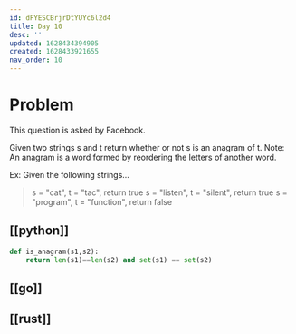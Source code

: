 ```yaml
---
id: dFYESCBrjrDtYUYc6l2d4
title: Day 10
desc: ''
updated: 1628434394905
created: 1628433921655
nav_order: 10
---
```


# Problem
This question is asked by Facebook.

Given two strings s and t return whether or not s is an anagram of t.
Note: An anagram is a word formed by reordering the letters of another word.

Ex: Given the following strings...

> s = "cat", t = "tac", return true
> s = "listen", t = "silent", return true
> s = "program", t = "function", return false

## [[python]]
```python
def is_anagram(s1,s2):
    return len(s1)==len(s2) and set(s1) == set(s2)
```
## [[go]]

## [[rust]]